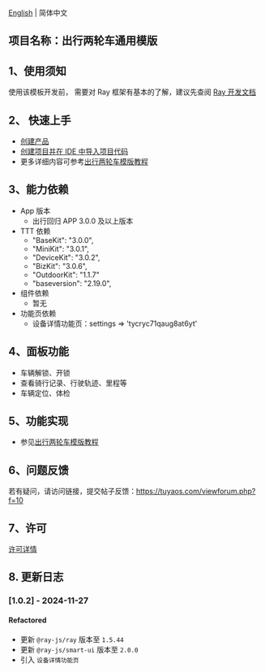 [English](README.md) | 简体中文[](README_zh.md)

## 项目名称：出行两轮车通用模版

## 1、使用须知

使用该模板开发前， 需要对 Ray 框架有基本的了解，建议先查阅 [Ray 开发文档](https://developer.tuya.com/cn/miniapp/develop/ray/guide/overview)

## 2、 快速上手

- [创建产品](https://developer.tuya.com/cn/miniapp-codelabs/codelabs/panel-outdoor-guide/index.html#2)
- [创建项目并在 IDE 中导入项目代码](https://developer.tuya.com/cn/miniapp-codelabs/codelabs/panel-outdoor-guide/index.html#3)
- 更多详细内容可参考[出行两轮车模版教程](https://developer.tuya.com/cn/miniapp-codelabs/codelabs/panel-outdoor-guide/index.html#0)

## 3、能力依赖

- App 版本
  - 出行回归 APP 3.0.0 及以上版本
- TTT 依赖
  - "BaseKit": "3.0.0",
  - "MiniKit": "3.0.1",
  - "DeviceKit": "3.0.2",
  - "BizKit": "3.0.6",
  - "OutdoorKit": "1.1.7"
  - "baseversion": "2.19.0",
- 组件依赖
  - 暂无
- 功能页依赖
  - 设备详情功能页：settings => 'tycryc71qaug8at6yt'

## 4、面板功能

- 车辆解锁、开锁
- 查看骑行记录、行驶轨迹、里程等
- 车辆定位、体检

## 5、功能实现

- 参见[出行两轮车模版教程](https://developer.tuya.com/cn/miniapp-codelabs/codelabs/panel-outdoor-guide/index.html#0)

## 6、问题反馈

若有疑问，请访问链接，提交帖子反馈：https://tuyaos.com/viewforum.php?f=10

## 7、许可

[许可详情](LICENSE)

## 8. 更新日志

### [1.0.2] - 2024-11-27

#### Refactored

- 更新 `@ray-js/ray` 版本至 `1.5.44`
- 更新 `@ray-js/smart-ui` 版本至 `2.0.0`
- 引入 `设备详情功能页`

